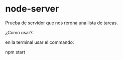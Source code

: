 # node-server

Prueba de servidor que nos rerona una lista de tareas.

¿Como usar?:

en la terminal usar el commando:

npm start
